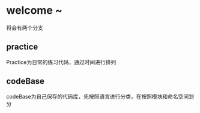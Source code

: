 # welcome ~
将会有两个分支
## practice
Practice为日常的练习代码，通过时间进行排列
## codeBase
codeBase为自己保存的代码库，先按照语言进行分类，在按照模块和命名空间划分
